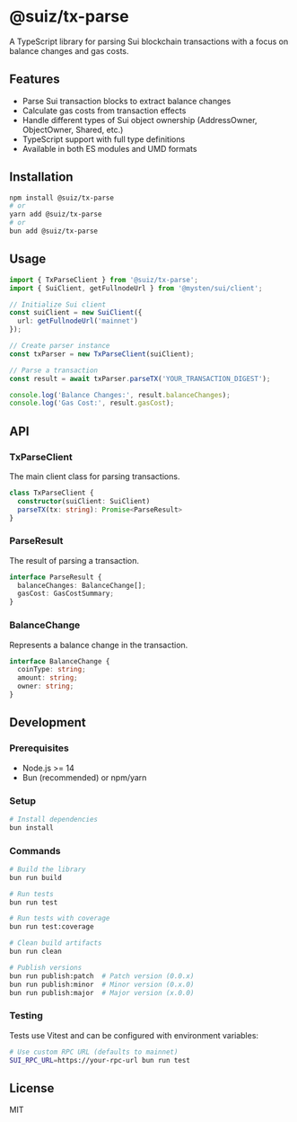 # @suiz/tx-parse

A TypeScript library for parsing Sui blockchain transactions with a focus on balance changes and gas costs.

## Features

- Parse Sui transaction blocks to extract balance changes
- Calculate gas costs from transaction effects
- Handle different types of Sui object ownership (AddressOwner, ObjectOwner, Shared, etc.)
- TypeScript support with full type definitions
- Available in both ES modules and UMD formats

## Installation

```bash
npm install @suiz/tx-parse
# or
yarn add @suiz/tx-parse
# or
bun add @suiz/tx-parse
```

## Usage

```typescript
import { TxParseClient } from '@suiz/tx-parse';
import { SuiClient, getFullnodeUrl } from '@mysten/sui/client';

// Initialize Sui client
const suiClient = new SuiClient({ 
  url: getFullnodeUrl('mainnet') 
});

// Create parser instance
const txParser = new TxParseClient(suiClient);

// Parse a transaction
const result = await txParser.parseTX('YOUR_TRANSACTION_DIGEST');

console.log('Balance Changes:', result.balanceChanges);
console.log('Gas Cost:', result.gasCost);
```

## API

### TxParseClient

The main client class for parsing transactions.

```typescript
class TxParseClient {
  constructor(suiClient: SuiClient)
  parseTX(tx: string): Promise<ParseResult>
}
```

### ParseResult

The result of parsing a transaction.

```typescript
interface ParseResult {
  balanceChanges: BalanceChange[];
  gasCost: GasCostSummary;
}
```

### BalanceChange

Represents a balance change in the transaction.

```typescript
interface BalanceChange {
  coinType: string;
  amount: string;
  owner: string;
}
```

## Development

### Prerequisites

- Node.js >= 14
- Bun (recommended) or npm/yarn

### Setup

```bash
# Install dependencies
bun install
```

### Commands

```bash
# Build the library
bun run build

# Run tests
bun run test

# Run tests with coverage
bun run test:coverage

# Clean build artifacts
bun run clean

# Publish versions
bun run publish:patch  # Patch version (0.0.x)
bun run publish:minor  # Minor version (0.x.0)
bun run publish:major  # Major version (x.0.0)
```

### Testing

Tests use Vitest and can be configured with environment variables:

```bash
# Use custom RPC URL (defaults to mainnet)
SUI_RPC_URL=https://your-rpc-url bun run test
```

## License

MIT